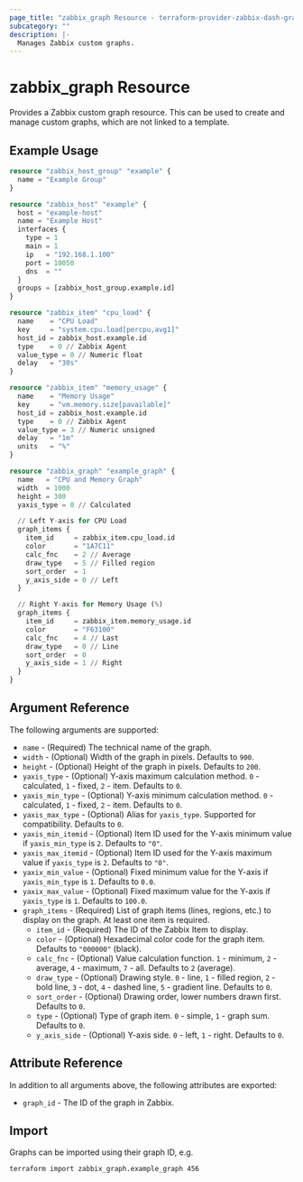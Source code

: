 ```yaml
---
page_title: "zabbix_graph Resource - terraform-provider-zabbix-dash-graphs"
subcategory: ""
description: |-
  Manages Zabbix custom graphs.
---
```


# zabbix_graph Resource

Provides a Zabbix custom graph resource. This can be used to create and manage custom graphs, which are not linked to a template.

## Example Usage

```terraform
resource "zabbix_host_group" "example" {
  name = "Example Group"
}

resource "zabbix_host" "example" {
  host = "example-host"
  name = "Example Host"
  interfaces {
    type = 1
    main = 1
    ip   = "192.168.1.100"
    port = 10050
    dns  = ""
  }
  groups = [zabbix_host_group.example.id]
}

resource "zabbix_item" "cpu_load" {
  name    = "CPU Load"
  key     = "system.cpu.load[percpu,avg1]"
  host_id = zabbix_host.example.id
  type    = 0 // Zabbix Agent
  value_type = 0 // Numeric float
  delay   = "30s"
}

resource "zabbix_item" "memory_usage" {
  name    = "Memory Usage"
  key     = "vm.memory.size[pavailable]"
  host_id = zabbix_host.example.id
  type    = 0 // Zabbix Agent
  value_type = 3 // Numeric unsigned
  delay   = "1m"
  units   = "%"
}

resource "zabbix_graph" "example_graph" {
  name   = "CPU and Memory Graph"
  width  = 1000
  height = 300
  yaxis_type = 0 // Calculated

  // Left Y-axis for CPU Load
  graph_items {
    item_id     = zabbix_item.cpu_load.id
    color       = "1A7C11"
    calc_fnc    = 2 // Average
    draw_type   = 5 // Filled region
    sort_order  = 1
    y_axis_side = 0 // Left
  }

  // Right Y-axis for Memory Usage (%)
  graph_items {
    item_id     = zabbix_item.memory_usage.id
    color       = "F63100"
    calc_fnc    = 4 // Last
    draw_type   = 0 // Line
    sort_order  = 0
    y_axis_side = 1 // Right
  }
}
```

## Argument Reference

The following arguments are supported:

*   `name` - (Required) The technical name of the graph.
*   `width` - (Optional) Width of the graph in pixels. Defaults to `900`.
*   `height` - (Optional) Height of the graph in pixels. Defaults to `200`.
*   `yaxis_type` - (Optional) Y-axis maximum calculation method. `0` - calculated, `1` - fixed, `2` - item. Defaults to `0`.
*   `yaxis_min_type` - (Optional) Y-axis minimum calculation method. `0` - calculated, `1` - fixed, `2` - item. Defaults to `0`.
*   `yaxis_max_type` - (Optional) Alias for `yaxis_type`. Supported for compatibility. Defaults to `0`.
*   `yaxis_min_itemid` - (Optional) Item ID used for the Y-axis minimum value if `yaxis_min_type` is `2`. Defaults to `"0"`.
*   `yaxis_max_itemid` - (Optional) Item ID used for the Y-axis maximum value if `yaxis_type` is `2`. Defaults to `"0"`.
*   `yaxix_min_value` - (Optional) Fixed minimum value for the Y-axis if `yaxis_min_type` is `1`. Defaults to `0.0`.
*   `yaxix_max_value` - (Optional) Fixed maximum value for the Y-axis if `yaxis_type` is `1`. Defaults to `100.0`.
*   `graph_items` - (Required) List of graph items (lines, regions, etc.) to display on the graph. At least one item is required.
    *   `item_id` - (Required) The ID of the Zabbix Item to display.
    *   `color` - (Optional) Hexadecimal color code for the graph item. Defaults to `"000000"` (black).
    *   `calc_fnc` - (Optional) Value calculation function. `1` - minimum, `2` - average, `4` - maximum, `7` - all. Defaults to `2` (average).
    *   `draw_type` - (Optional) Drawing style. `0` - line, `1` - filled region, `2` - bold line, `3` - dot, `4` - dashed line, `5` - gradient line. Defaults to `0`.
    *   `sort_order` - (Optional) Drawing order, lower numbers drawn first. Defaults to `0`.
    *   `type` - (Optional) Type of graph item. `0` - simple, `1` - graph sum. Defaults to `0`.
    *   `y_axis_side` - (Optional) Y-axis side. `0` - left, `1` - right. Defaults to `0`.

## Attribute Reference

In addition to all arguments above, the following attributes are exported:

*   `graph_id` - The ID of the graph in Zabbix.

## Import

Graphs can be imported using their graph ID, e.g.

```bash
terraform import zabbix_graph.example_graph 456
``` 